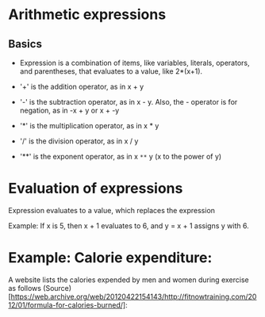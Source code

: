 # Arithmetic expressions
## Basics
* Expression is a combination of items, like variables, literals, operators, and parentheses, that evaluates to a value, like 2*(x+1).

* '+' is the addition operator, as in x + y
* '-' is the subtraction operator, as in x - y. Also, the - operator is for negation, as in -x + y or x + -y
* '*' is the multiplication operator, as in x * y
* '/' is the division operator, as in x / y
* '**' is the exponent operator, as in x `**` y (x to the power of y)

# Evaluation of expressions
Expression evaluates to a value, which replaces the expression

Example:
	If x is 5, then x + 1 evaluates to 6, and y = x + 1 assigns y with 6.
	
	
# Example: Calorie expenditure:
A website lists the calories expended by men and women during exercise as follows (Source)[https://web.archive.org/web/20120422154143/http://fitnowtraining.com/2012/01/formula-for-calories-burned/]: